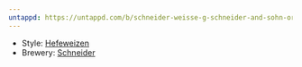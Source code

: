 ```yaml
---
untappd: https://untappd.com/b/schneider-weisse-g-schneider-and-sohn-original-tap07/11982
---
```


- Style: [Hefeweizen](Hefeweizen.md)
- Brewery: [Schneider](Schneider.md)